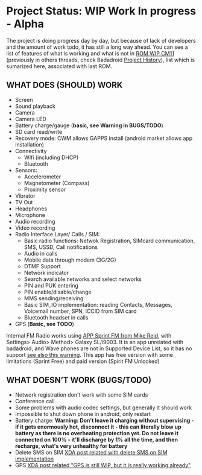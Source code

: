 # Project Status: WIP Work In progress - Alpha #

The project is doing progress day by day, but because of lack of developers and the amount of work todo, it has still a long way ahead.
You can see a list of features of what is working and what is not in [ROM WIP CM11](http://forum.xda-developers.com/showthread.php?t=2609560) (previously in others threads, check Badadroid [Project History](ProjectHistory.md)), list which is sumarized here, associated with last ROM.


## WHAT DOES (SHOULD) WORK ##
  * Screen
  * Sound playback
  * Camera
  * Camera LED
  * Battery charge/gauge (**basic, see Warning in BUGS/TODO**)
  * SD card read/write
  * Recovery mode: CWM allows GAPPS install (android market allows app installation)
  * Connectivity
    * Wifi (including DHCP)
    * Bluetooth
  * Sensors:
    * Accelerometer
    * Magnetometer (Compass)
    * Proximity sensor
  * Vibrator
  * TV Out
  * Headphones
  * Microphone
  * Audio recording
  * Video recording
  * Radio Interface Layer/ Calls / SIM:
    * Basic radio functions: Netwok Registration, SIMcard communication, SMS, USSD, Call notifications
    * Audio in calls
    * Mobile data through modem (3G/2G)
    * DTMF Support
    * Network indicator
    * Search available networks and select networks
    * PIN and PUK entering
    * PIN enable/disable/change
    * MMS sending/receiving
    * Basic SIM\_IO implementation: reading Contacts, Messages, Voicemail number, SPN, ICCID from SIM card
    * Bluetooth headset in calls
  * GPS (**Basic, see TODO**)

Internal FM Radio works using [APP Sprint FM from Mike Reid](http://forum.xda-developers.com/showthread.php?t=1059296), with Settings> Audio> Method> Galaxy SL/i9003. It is an app unrelated with badadroid, and Wave phones are not in Supported Device List, so it has no support [see also this warning](http://forum.xda-developers.com/showpost.php?p=47614534&postcount=1667). This app has free version with some limitations (Sprint Free) and paid version (Spirit FM Unlocked)

## WHAT DOESN’T WORK (BUGS/TODO) ##
  * Network registration don't work with some SIM cards
  * Conference call
  * Some problems with audio codec settings, but generally it should work
  * Impossible to shut down phone in android, only restart
  * Battery charge: **Warning: Don't leave it charging without supervising - if it gets enormously hot, disconnect it - this can literally blow up battery as there is no overheating protection yet. Do not leave it connected on 100% - it'll discharge by 1% all the time, and then recharge, what's very unhealthy for battery**
  * Delete SMS on SIM [XDA post related with delete SMS on SIM implementation](http://forum.xda-developers.com/showpost.php?p=47892275&postcount=1731)
  * GPS [XDA post related "GPS is still WIP, but it is really working already"](http://forum.xda-developers.com/showthread.php?p=50548697)